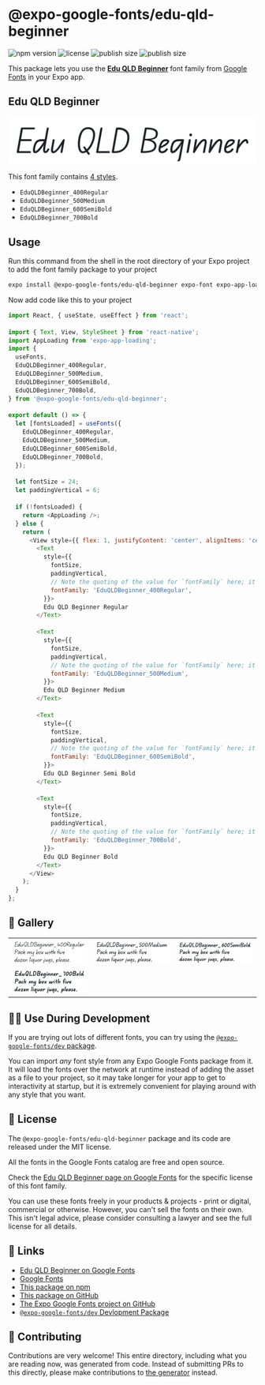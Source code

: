 # @expo-google-fonts/edu-qld-beginner

![npm version](https://flat.badgen.net/npm/v/@expo-google-fonts/edu-qld-beginner)
![license](https://flat.badgen.net/github/license/expo/google-fonts)
![publish size](https://flat.badgen.net/packagephobia/install/@expo-google-fonts/edu-qld-beginner)
![publish size](https://flat.badgen.net/packagephobia/publish/@expo-google-fonts/edu-qld-beginner)

This package lets you use the [**Edu QLD Beginner**](https://fonts.google.com/specimen/Edu+QLD+Beginner) font family from [Google Fonts](https://fonts.google.com/) in your Expo app.

## Edu QLD Beginner

![Edu QLD Beginner](./font-family.png)

This font family contains [4 styles](#-gallery).

- `EduQLDBeginner_400Regular`
- `EduQLDBeginner_500Medium`
- `EduQLDBeginner_600SemiBold`
- `EduQLDBeginner_700Bold`

## Usage

Run this command from the shell in the root directory of your Expo project to add the font family package to your project
```sh
expo install @expo-google-fonts/edu-qld-beginner expo-font expo-app-loading
```

Now add code like this to your project
```js
import React, { useState, useEffect } from 'react';

import { Text, View, StyleSheet } from 'react-native';
import AppLoading from 'expo-app-loading';
import {
  useFonts,
  EduQLDBeginner_400Regular,
  EduQLDBeginner_500Medium,
  EduQLDBeginner_600SemiBold,
  EduQLDBeginner_700Bold,
} from '@expo-google-fonts/edu-qld-beginner';

export default () => {
  let [fontsLoaded] = useFonts({
    EduQLDBeginner_400Regular,
    EduQLDBeginner_500Medium,
    EduQLDBeginner_600SemiBold,
    EduQLDBeginner_700Bold,
  });

  let fontSize = 24;
  let paddingVertical = 6;

  if (!fontsLoaded) {
    return <AppLoading />;
  } else {
    return (
      <View style={{ flex: 1, justifyContent: 'center', alignItems: 'center' }}>
        <Text
          style={{
            fontSize,
            paddingVertical,
            // Note the quoting of the value for `fontFamily` here; it expects a string!
            fontFamily: 'EduQLDBeginner_400Regular',
          }}>
          Edu QLD Beginner Regular
        </Text>

        <Text
          style={{
            fontSize,
            paddingVertical,
            // Note the quoting of the value for `fontFamily` here; it expects a string!
            fontFamily: 'EduQLDBeginner_500Medium',
          }}>
          Edu QLD Beginner Medium
        </Text>

        <Text
          style={{
            fontSize,
            paddingVertical,
            // Note the quoting of the value for `fontFamily` here; it expects a string!
            fontFamily: 'EduQLDBeginner_600SemiBold',
          }}>
          Edu QLD Beginner Semi Bold
        </Text>

        <Text
          style={{
            fontSize,
            paddingVertical,
            // Note the quoting of the value for `fontFamily` here; it expects a string!
            fontFamily: 'EduQLDBeginner_700Bold',
          }}>
          Edu QLD Beginner Bold
        </Text>
      </View>
    );
  }
};

```

## 🔡 Gallery


||||
|-|-|-|
|![EduQLDBeginner_400Regular](./EduQLDBeginner_400Regular.ttf.png)|![EduQLDBeginner_500Medium](./EduQLDBeginner_500Medium.ttf.png)|![EduQLDBeginner_600SemiBold](./EduQLDBeginner_600SemiBold.ttf.png)||
|![EduQLDBeginner_700Bold](./EduQLDBeginner_700Bold.ttf.png)||||


## 👩‍💻 Use During Development

If you are trying out lots of different fonts, you can try using the [`@expo-google-fonts/dev` package](https://github.com/expo/google-fonts/tree/master/font-packages/dev#readme).

You can import *any* font style from any Expo Google Fonts package from it. It will load the fonts
over the network at runtime instead of adding the asset as a file to your project, so it may take longer
for your app to get to interactivity at startup, but it is extremely convenient
for playing around with any style that you want.

## 📖 License

The `@expo-google-fonts/edu-qld-beginner` package and its code are released under the MIT license.

All the fonts in the Google Fonts catalog are free and open source.

Check the [Edu QLD Beginner page on Google Fonts](https://fonts.google.com/specimen/Edu+QLD+Beginner) for the specific license of this font family.

You can use these fonts freely in your products & projects - print or digital, commercial or otherwise. However, you can't sell the fonts on their own. This isn't legal advice, please consider consulting a lawyer and see the full license for all details.

## 🔗 Links

- [Edu QLD Beginner on Google Fonts](https://fonts.google.com/specimen/Edu+QLD+Beginner)
- [Google Fonts](https://fonts.google.com/)
- [This package on npm](https://www.npmjs.com/package/@expo-google-fonts/edu-qld-beginner)
- [This package on GitHub](https://github.com/expo/google-fonts/tree/master/font-packages/edu-qld-beginner)
- [The Expo Google Fonts project on GitHub](https://github.com/expo/google-fonts)
- [`@expo-google-fonts/dev` Devlopment Package](https://github.com/expo/google-fonts/tree/master/font-packages/dev)

## 🤝 Contributing

Contributions are very welcome! This entire directory, including what you are reading now, was generated from code. Instead of submitting PRs to this directly, please make contributions to [the generator](https://github.com/expo/google-fonts/tree/master/packages/generator) instead.

